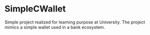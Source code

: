 ﻿# SimpleCWallet
Simple project realized for learning purpose at University.
The project mimics a simple wallet used in a bank ecosystem.
